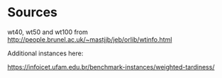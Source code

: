 # Sources

wt40, wt50 and wt100 from http://people.brunel.ac.uk/~mastjjb/jeb/orlib/wtinfo.html

Additional instances here:

https://infoicet.ufam.edu.br/benchmark-instances/weighted-tardiness/ 
